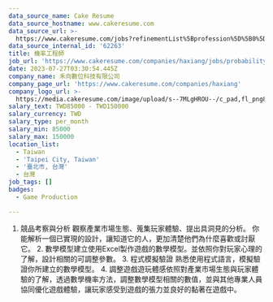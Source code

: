 ```yaml
---
data_source_name: Cake Resume
data_source_hostname: www.cakeresume.com
data_source_url: >-
  https://www.cakeresume.com/jobs?refinementList%5Bprofession%5D%5B0%5D=game-production&range%5Bsalary_range%5D%5Bmin%5D=100000
data_source_internal_id: '62263'
title: 機率工程師
job_url: 'https://www.cakeresume.com/companies/haxiang/jobs/probability-engineer-4f6e1e'
date: 2023-07-27T03:30:54.445Z
company_name: 禾向數位科技有限公司
company_page_url: 'https://www.cakeresume.com/companies/haxiang'
company_logo_url: >-
  https://media.cakeresume.com/image/upload/s--7MLgHROU--/c_pad,fl_png8,h_200,w_200/v1669365195/o2pxpro1hhuz7pghmwob.png
salary_text: TWD85000 - TWD150000
salary_currency: TWD
salary_type: per_month
salary_min: 85000
salary_max: 150000
location_list:
  - Taiwan
  - 'Taipei City, Taiwan'
  - '臺北市, 台灣'
  - 台灣
job_tags: []
badges:
  - Game Production

---
```


1. 競品考察與分析 觀察產業市場生態、蒐集玩家體驗、提出具洞見的分析。 你能解析一個已實現的設計，讓知道它的人，更加清楚他們為什麼喜歡或討厭它。 2. 數學模型建立使用Excel製作遊戲的數學模型。並依照你對玩家心理的了解，設計相關的可調整參數。 3. 程式模擬驗證 熟悉使用程式語言，模擬驗證你所建立的數學模型。 4. 調整遊戲遊玩體感依照對產業市場生態與玩家體驗的了解，透過數學機率方法，調整數學模型相關的數值，並與其他專業人員協同優化遊戲體驗，讓玩家感受到遊戲的張力並良好的黏著在遊戲中。